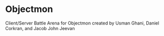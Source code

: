 # Objectmon
Client/Server Battle Arena for Objectmon created by Usman Ghani, Daniel Corkran, and Jacob John Jeevan
